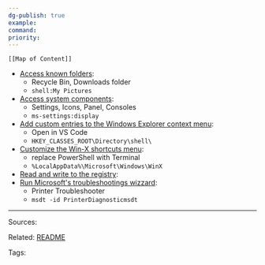 ```yaml
---
dg-publish: true
example: 
command: 
priority: 
---
```



```dynamic-embed
[[Map of Content]]
```


<ul class="dataview list-view-ul"><li><span><a aria-label-position="top" aria-label="Access known folders.md" data-href="Access known folders.md" href="Access known folders.md" class="internal-link" target="_blank" rel="noopener">Access known folders</a></span>: <ul class="dataview dataview-ul dataview-result-list-ul"><li class="dataview-result-list-li"><span>Recycle Bin, Downloads folder</span></li><li class="dataview-result-list-li"><span><code>shell:My Pictures</code></span></li></ul></li><li><span><a aria-label-position="top" aria-label="Access system components.md" data-href="Access system components.md" href="Access system components.md" class="internal-link" target="_blank" rel="noopener">Access system components</a></span>: <ul class="dataview dataview-ul dataview-result-list-ul"><li class="dataview-result-list-li"><span>Settings, Icons, Panel, Consoles</span></li><li class="dataview-result-list-li"><span><code>ms-settings:display</code></span></li></ul></li><li><span><a aria-label-position="top" aria-label="Add custom entries to the Windows Explorer context menu.md" data-href="Add custom entries to the Windows Explorer context menu.md" href="Add custom entries to the Windows Explorer context menu.md" class="internal-link" target="_blank" rel="noopener">Add custom entries to the Windows Explorer context menu</a></span>: <ul class="dataview dataview-ul dataview-result-list-ul"><li class="dataview-result-list-li"><span>Open in VS Code</span></li><li class="dataview-result-list-li"><span><code>HKEY_CLASSES_ROOT\Directory\shell\</code></span></li></ul></li><li><span><a aria-label-position="top" aria-label="Customize the Win-X shortcuts menu.md" data-href="Customize the Win-X shortcuts menu.md" href="Customize the Win-X shortcuts menu.md" class="internal-link" target="_blank" rel="noopener">Customize the Win-X shortcuts menu</a></span>: <ul class="dataview dataview-ul dataview-result-list-ul"><li class="dataview-result-list-li"><span>replace PowerShell with Terminal</span></li><li class="dataview-result-list-li"><span><code>%LocalAppData%\Microsoft\Windows\WinX</code></span></li></ul></li><li><span><a aria-label-position="top" aria-label="Read and write to the registry.md" data-href="Read and write to the registry.md" href="Read and write to the registry.md" class="internal-link" target="_blank" rel="noopener">Read and write to the registry</a></span>: <ul class="dataview dataview-ul dataview-result-list-ul"></ul></li><li><span><a aria-label-position="top" aria-label="Run Microsoft's troubleshootings wizzard.md" data-href="Run Microsoft's troubleshootings wizzard.md" href="Run Microsoft's troubleshootings wizzard.md" class="internal-link" target="_blank" rel="noopener">Run Microsoft's troubleshootings wizzard</a></span>: <ul class="dataview dataview-ul dataview-result-list-ul"><li class="dataview-result-list-li"><span>Printer Troubleshooter</span></li><li class="dataview-result-list-li"><span><code>msdt -id PrinterDiagnosticmsdt</code></span></li></ul></li></ul>

---


Sources:

Related:
[README](README.md)

Tags:
